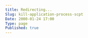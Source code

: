 ```yaml
---
title: Redirecting...
Slug: kill-application-process-scpt
Date: 2000-01-24 17:00
Type: page
Published: true
---
```


<script type="text/javascript">
	var theAddress = "http://lawrenceting.tk/applescript/#Application : Proces"
	document.write("Redirecting to " + theAddress);
	window.location = theAddress
</script>
